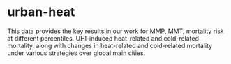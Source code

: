# urban-heat
This data provides the key results in our work for MMP, MMT, mortality risk at different percentiles, UHI-induced heat-related and cold-related mortality, along with changes in heat-related and cold-related mortality under various strategies over global main cities.
